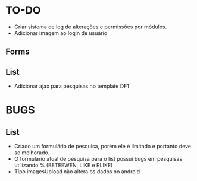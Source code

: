 TO-DO
=====
- Criar sistema de log de alterações e permissões por módulos.
- Adicionar imagem ao login de usuário

Forms
-----


List
----
- Adicionar ajax para pesquisas no template DF1

BUGS
====

List
----
- Criado um formulário de pesquisa, porém ele é limitado e portanto deve se melhorado.
- O formulário atual de pesquisa para o list possui bugs em pesquisas utilizando % (BETEEWEN, LIKE e RLIKE)
- Tipo imagesUpload não altera os dados no android